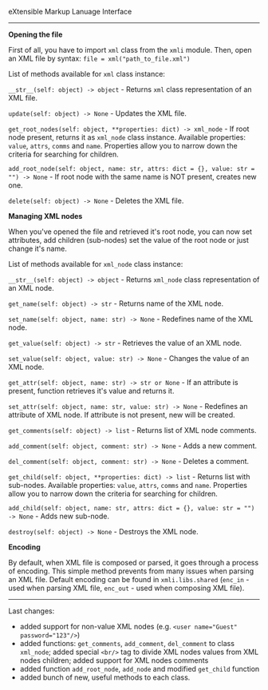 eXtensible Markup Lanuage Interface

-----------------------------------

**Opening the file**

First of all, you have to import `xml` class from the `xmli` module. Then, open an XML file by syntax: `file = xml("path_to_file.xml")`

List of methods available for `xml` class instance:

`__str__(self: object) -> object` - Returns `xml` class representation of an XML file.

`update(self: object) -> None` - Updates the XML file.

`get_root_nodes(self: object, **properties: dict) -> xml_node` - If root node present, returns it as `xml_node` class instance. Available properties: `value`, `attrs`, `comms` and `name`. Properties allow you to narrow down the criteria for searching for children.

`add_root_node(self: object, name: str, attrs: dict = {}, value: str = "") -> None` - If root node with the same name is NOT present, creates new one.

`delete(self: object) -> None` - Deletes the XML file.

**Managing XML nodes**

When you've opened the file and retrieved it's root node, you can now set attributes, add children (sub-nodes) set the value of the root node or just change it's name.

List of methods available for `xml_node` class instance:

`__str__(self: object) -> object` - Returns `xml_node` class representation of an XML node.

`get_name(self: object) -> str` - Returns name of the XML node.

`set_name(self: object, name: str) -> None` - Redefines name of the XML node.

`get_value(self: object) -> str` - Retrieves the value of an XML node.

`set_value(self: object, value: str) -> None` - Changes the value of an XML node.

`get_attr(self: object, name: str) -> str or None` - If an attribute is present, function retrieves it's value and returns it.

`set_attr(self: object, name: str, value: str) -> None` - Redefines an attribute of XML node. If attribute is not present, new will be created.

`get_comments(self: object) -> list` - Returns list of XML node comments.

`add_comment(self: object, comment: str) -> None` - Adds a new comment.

`del_comment(self: object, comment: str) -> None` - Deletes a comment.

`get_child(self: object, **properties: dict) -> list` - Returns list with sub-nodes. Available properties: `value`, `attrs`, `comms` and `name`. Properties allow you to narrow down the criteria for searching for children.

`add_child(self: object, name: str, attrs: dict = {}, value: str = "") -> None` - Adds new sub-node.

`destroy(self: object) -> None` - Destroys the XML node.

**Encoding**

By default, when XML file is composed or parsed, it goes through a process of encoding. This simple method prevents from many issues when parsing an XML file. Default encoding can be found in `xmli.libs.shared` (`enc_in` - used when parsing XML file, `enc_out` - used when composing XML file).

---------------------------------------------------------------------------------------------------------------------

Last changes:

* added support for non-value XML nodes (e.g. `<user name="Guest" password="123"/>`)
* added functions: `get_comments`, `add_comment`, `del_comment` to class `xml_node`; added special `<br/>` tag to divide XML nodes values from XML nodes children; added support for XML nodes comments
* added function `add_root_node`, `add_node` and modified `get_child` function
* added bunch of new, useful methods to each class.
